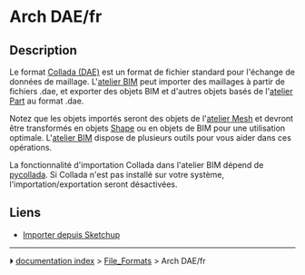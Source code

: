 # Arch DAE/fr
## Description

Le format [Collada (DAE)](https://fr.wikipedia.org/wiki/Collaborative_Design_Activity) est un format de fichier standard pour l\'échange de données de maillage. L\'[atelier BIM](BIM_Workbench/fr.md) peut importer des maillages à partir de fichiers .dae, et exporter des objets BIM et d\'autres objets basés de l\'[atelier Part](Part_Workbench/fr.md) au format .dae.

Notez que les objets importés seront des objets de l\'[atelier Mesh](Mesh_Workbench/fr.md) et devront être transformés en objets [Shape](Shape/fr.md) ou en objets de BIM pour une utilisation optimale. L\'[atelier BIM](BIM_Workbench/fr.md) dispose de plusieurs outils pour vous aider dans ces opérations.

La fonctionnalité d\'importation Collada dans l\'atelier BIM dépend de [pycollada](http://pycollada.github.io/). Si Collada n\'est pas installé sur votre système, l\'importation/exportation seront désactivées.



## Liens

-   [Importer depuis Sketchup](Importing_From_Sketchup/fr.md)



---
⏵ [documentation index](../README.md) > [File_Formats](Category_File_Formats.md) > Arch DAE/fr
